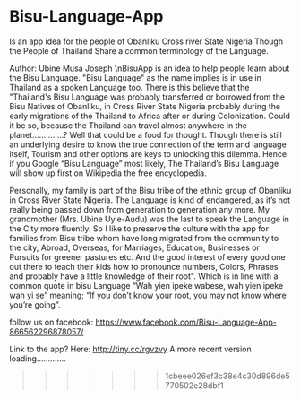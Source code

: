
# Bisu-Language-App

Is an app idea for the people of Obanliku Cross river State Nigeria
Though the People of Thailand Share a common terminology of the Language.

Author: Ubine Musa Joseph
 \nBisuApp is an idea to help people learn about the Bisu Language.
"Bisu Language" as the name implies is in use in Thailand as a spoken Language too.
There is this believe that the "Thailand's Bisu Language was probably transferred or borrowed from the Bisu Natives of Obanliku, in Cross River State Nigeria probably during the early migrations of the
Thailand to Africa after or during Colonization. Could it be so, because the Thailand can travel almost anywhere in the planet…………..?
Well that could be a food for thought.
Though there is still an underlying desire to know the true connection of the term and language itself,
Tourism and other options are keys to unlocking this dilemma.
Hence if you Google “Bisu Language” most likely, The Thailand’s Bisu Language will show up first on Wikipedia the free encyclopedia.

Personally, my family is part of the Bisu tribe of the ethnic group of Obanliku in Cross River State Nigeria.
The Language is kind of endangered, as it’s not really being passed down from generation to generation any more.
My grandmother (Mrs. Ubine Uyie-Audu) was the last to speak the Language in the City more fluently.
So I like to preserve the culture with the app for families from Bisu tribe whom have long
migrated from the community to the city, Abroad, Overseas, for Marriages, Education, Businesses or Pursuits for greener pastures etc.
And the good interest of every good one out there to teach their kids how to pronounce numbers, Colors,
Phrases and probably have a little knowledge of their root".
Which is in line with a common quote in bisu Language “Wah yien ipeke wabese, wah yien ipeke wah yi se”
meaning;
“If you don’t know your root, you may not know where you’re going”.

follow us on facebook: https://www.facebook.com/Bisu-Language-App-866562296878057/                 





Link to the app? Here: http://tiny.cc/rgvzvy
A more recent version loading.............
>>>>>>> 1cbeee026ef3c38e4c30d896de5770502e28dbf1
